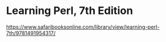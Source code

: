 # Learning Perl, 7th Edition

https://www.safaribooksonline.com/library/view/learning-perl-7th/9781491954317/
